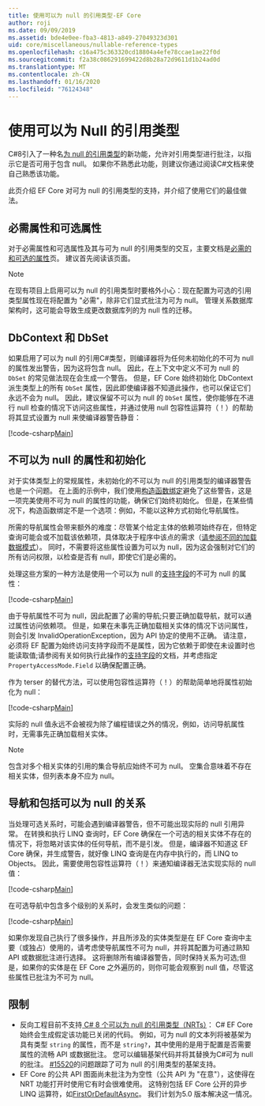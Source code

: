 ```yaml
---
title: 使用可以为 null 的引用类型-EF Core
author: roji
ms.date: 09/09/2019
ms.assetid: bde4e0ee-fba3-4813-a849-27049323d301
uid: core/miscellaneous/nullable-reference-types
ms.openlocfilehash: c16a475c363320cd18804a4efe78ccae1ae22f0d
ms.sourcegitcommit: f2a38c086291699422d8b28a72d9611d1b24ad0d
ms.translationtype: MT
ms.contentlocale: zh-CN
ms.lasthandoff: 01/16/2020
ms.locfileid: "76124348"
---
```

# <a name="working-with-nullable-reference-types"></a>使用可以为 Null 的引用类型

C#8引入了一种名[为 null 的引用类型](/dotnet/csharp/tutorials/nullable-reference-types)的新功能，允许对引用类型进行批注，以指示它是否可用于包含 null。 如果你不熟悉此功能，则建议你通过阅读C#文档来使自己熟悉该功能。

此页介绍 EF Core 对可为 null 的引用类型的支持，并介绍了使用它们的最佳做法。

## <a name="required-and-optional-properties"></a>必需属性和可选属性

对于必需属性和可选属性及其与可为 null 的引用类型的交互，主要文档是[必需的和可选的属性](xref:core/modeling/entity-properties#required-and-optional-properties)页。 建议首先阅读该页面。

> [!NOTE]
> 在现有项目上启用可以为 null 的引用类型时要格外小心：现在配置为可选的引用类型属性现在将配置为 "必需"，除非它们显式批注为可为 null。 管理关系数据库架构时，这可能会导致生成更改数据库列的为 null 性的迁移。

## <a name="dbcontext-and-dbset"></a>DbContext 和 DbSet

如果启用了可以为 null 的引用C#类型，则编译器将为任何未初始化的不可为 null 的属性发出警告，因为这将包含 null。 因此，在上下文中定义不可为 null 的 `DbSet` 的常见做法现在会生成一个警告。 但是，EF Core 始终初始化 DbContext 派生类型上的所有 `DbSet` 属性，因此即使编译器不知道此操作，也可以保证它们永远不会为 null。 因此，建议保留不可以为 null 的 `DbSet` 属性，使你能够在不进行 null 检查的情况下访问这些属性，并通过使用 null 包容性运算符（！）的帮助将其显式设置为 null 来使编译器警告静音：

[!code-csharp[Main](../../../samples/core/Miscellaneous/NullableReferenceTypes/NullableReferenceTypesContext.cs?name=Context&highlight=3-4)]

## <a name="non-nullable-properties-and-initialization"></a>不可以为 null 的属性和初始化

对于实体类型上的常规属性，未初始化的不可以为 null 的引用类型的编译器警告也是一个问题。 在上面的示例中，我们使用[构造函数绑定](xref:core/modeling/constructors)避免了这些警告，这是一项完美使用不可为 null 的属性的功能，确保它们始终初始化。 但是，在某些情况下，构造函数绑定不是一个选项：例如，不能以这种方式初始化导航属性。

所需的导航属性会带来额外的难度：尽管某个给定主体的依赖项始终存在，但特定查询可能会或不加载该依赖项，具体取决于程序中该点的需求（[请参阅不同的加载数据模式](xref:core/querying/related-data)）。 同时，不需要将这些属性设置为可以为 null，因为这会强制对它们的所有访问权限，以检查是否有 null，即使它们是必需的。

处理这些方案的一种方法是使用一个可以为 null 的[支持字段](xref:core/modeling/backing-field)的不可为 null 的属性：

[!code-csharp[Main](../../../samples/core/Miscellaneous/NullableReferenceTypes/Order.cs?range=10-17)]

由于导航属性不可为 null，因此配置了必需的导航;只要正确加载导航，就可以通过属性访问依赖项。 但是，如果在未事先正确加载相关实体的情况下访问属性，则会引发 InvalidOperationException，因为 API 协定的使用不正确。 请注意，必须将 EF 配置为始终访问支持字段而不是属性，因为它依赖于即使在未设置时也能读取值;请参阅有关如何执行此操作的[支持字段](xref:core/modeling/backing-field)的文档，并考虑指定 `PropertyAccessMode.Field` 以确保配置正确。

作为 terser 的替代方法，可以使用包容性运算符（！）的帮助简单地将属性初始化为 null：

[!code-csharp[Main](../../../samples/core/Miscellaneous/NullableReferenceTypes/Order.cs?range=19)]

实际的 null 值永远不会被视为除了编程错误之外的情况，例如，访问导航属性时，无需事先正确加载相关实体。

> [!NOTE]
> 包含对多个相关实体的引用的集合导航应始终不可为 null。 空集合意味着不存在相关实体，但列表本身不应为 null。

## <a name="navigating-and-including-nullable-relationships"></a>导航和包括可以为 null 的关系

当处理可选关系时，可能会遇到编译器警告，但不可能出现实际的 null 引用异常。 在转换和执行 LINQ 查询时，EF Core 确保在一个可选的相关实体不存在的情况下，将忽略对该实体的任何导航，而不是引发。 但是，编译器不知道这 EF Core 确保，并生成警告，就好像 LINQ 查询是在内存中执行的，而 LINQ to Objects。 因此，需要使用包容性运算符（！）来通知编译器无法实现实际的 null 值：

[!code-csharp[Main](../../../samples/core/Miscellaneous/NullableReferenceTypes/Program.cs?range=46)]

在可选导航中包含多个级别的关系时，会发生类似的问题：

[!code-csharp[Main](../../../samples/core/Miscellaneous/NullableReferenceTypes/Program.cs?range=36-39&highlight=2)]

如果你发现自己执行了很多操作，并且所涉及的实体类型是在 EF Core 查询中主要（或独占）使用的，请考虑使导航属性不可为 null，并将其配置为可通过熟知 API 或数据批注进行选择。 这将删除所有编译器警告，同时保持关系为可选;但是，如果你的实体是在 EF Core 之外遍历的，则你可能会观察到 null 值，尽管这些属性已批注为不可为 null。

## <a name="limitations"></a>限制

* 反向工程目前不支持[ C# 8 个可以为 null 的引用类型（NRTs）](/dotnet/csharp/tutorials/nullable-reference-types)： C# EF Core 始终会生成假定该功能已关闭的代码。 例如，可为 null 的文本列将被基架为具有类型 `string` 的属性，而不是 `string?`，其中使用的是用于配置是否需要属性的流畅 API 或数据批注。 您可以编辑基架代码并将其替换为C#可为 null 的批注。 [#15520](https://github.com/aspnet/EntityFrameworkCore/issues/15520)的问题跟踪了可为 null 的引用类型的基架支持。
* EF Core 的公共 API 图面尚未批注为为空性（公共 API 为 "在意"），这使得在 NRT 功能打开时使用它有时会很难使用。 这特别包括 EF Core 公开的异步 LINQ 运算符，如[FirstOrDefaultAsync](/dotnet/api/microsoft.entityframeworkcore.entityframeworkqueryableextensions.firstordefaultasync#Microsoft_EntityFrameworkCore_EntityFrameworkQueryableExtensions_FirstOrDefaultAsync__1_System_Linq_IQueryable___0__System_Linq_Expressions_Expression_System_Func___0_System_Boolean___System_Threading_CancellationToken_)。 我们计划为5.0 版本解决这一情况。
